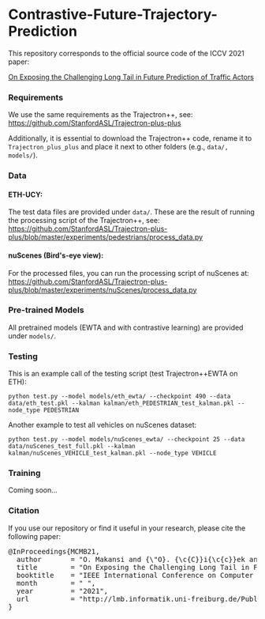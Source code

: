 # Contrastive-Future-Trajectory-Prediction

This repository corresponds to the official source code of the ICCV 2021 paper:

<a href="https://arxiv.org/pdf/2103.12474.pdf">On Exposing the Challenging Long Tail in Future Prediction of Traffic Actors</a>

### Requirements
We use the same requirements as the Trajectron++, see:
https://github.com/StanfordASL/Trajectron-plus-plus

Additionally, it is essential to download the Trajectron++ code, rename it to ```Trajectron_plus_plus``` and place it next to other folders (e.g., `data/, models/`).



### Data

#### ETH-UCY: 
The test data files are provided under ```data/```.
These are the result of running the processing script of the Trajectron++, see: 
https://github.com/StanfordASL/Trajectron-plus-plus/blob/master/experiments/pedestrians/process_data.py

#### nuScenes (Bird's-eye view):
For the processed files, you can run the processing script of nuScenes at:
https://github.com/StanfordASL/Trajectron-plus-plus/blob/master/experiments/nuScenes/process_data.py

### Pre-trained Models
All pretrained models (EWTA and with contrastive learning) are provided under ```models/```. 

### Testing
This is an example call of the testing script (test Trajectron++EWTA on ETH):

```
python test.py --model models/eth_ewta/ --checkpoint 490 --data data/eth_test.pkl --kalman kalman/eth_PEDESTRIAN_test_kalman.pkl --node_type PEDESTRIAN
```

Another example to test all vehicles on nuScenes dataset:

```
python test.py --model models/nuScenes_ewta/ --checkpoint 25 --data data/nuScenes_test_full.pkl --kalman kalman/nuScenes_VEHICLE_test_kalman.pkl --node_type VEHICLE
```

### Training
Coming soon...

### Citation
If you use our repository or find it useful in your research, please cite the following paper:


<pre class='bibtex'>
@InProceedings{MCMB21,
  author       = "O. Makansi and {\"O}. {\c{C}}i{\c{c}}ek and Y. Marrakchi and T. Brox",
  title        = "On Exposing the Challenging Long Tail in Future Prediction of Traffic Actors",
  booktitle    = "IEEE International Conference on Computer Vision (ICCV)",
  month        = " ",
  year         = "2021",
  url          = "http://lmb.informatik.uni-freiburg.de/Publications/2021/MCMB21"
}
</pre>